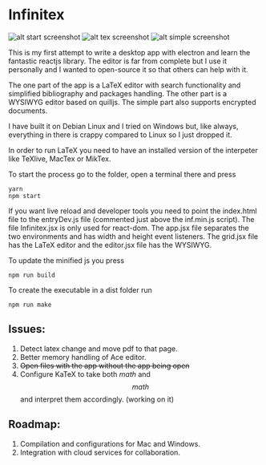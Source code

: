 # Infinitex
![alt start screenshot](https://raw.githubusercontent.com/fetacore/Infinitex/master/start.png) ![alt tex screenshot](https://raw.githubusercontent.com/fetacore/Infinitex/master/tex.png) ![alt simple screenshot](https://raw.githubusercontent.com/fetacore/Infinitex/master/simple.png)

This is my first attempt to write a desktop app with electron and learn the fantastic reactjs library. The editor is far from complete but I use it personally and I wanted to open-source it so that others can help with it.

The one part of the app is a LaTeX editor with search functionality and simplified bibliography and packages handling. The other part is a WYSIWYG editor based on quilljs. The simple part also supports encrypted documents.

I have built it on Debian Linux and I tried on Windows but, like always, everything in there is crappy compared to Linux so I just dropped it.

In order to run LaTeX you need to have an installed version of the interpeter like TeXlive, MacTex or MikTex.

To start the process go to the folder, open a terminal there and press
```
yarn
npm start
```
If you want live reload and developer tools you need to point the index.html file to the entryDev.js file (commented just above the inf.min.js script).
The file Infinitex.jsx is only used for react-dom. The app.jsx file separates the two environments and has width and height event listeners.
The grid.jsx file has the LaTeX editor and the editor.jsx file has the WYSIWYG.


To update the minified js you press
```
npm run build
```

To create the executable in a dist folder run
```
npm run make
```

## Issues:
1. Detect latex change and move pdf to that page.
2. Better memory handling of Ace editor.
3. ~~Open files with the app without the app being open~~
4. Configure KaTeX to take both $math$ and $$math$$ and interpret them accordingly. (working on it)

## Roadmap:
1. Compilation and configurations for Mac and Windows.
2. Integration with cloud services for collaboration.
